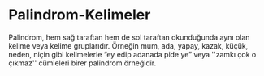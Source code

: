 # Palindrom-Kelimeler

Palindrom, hem sağ taraftan hem de sol taraftan okunduğunda aynı olan kelime veya kelime gruplarıdır. Örneğin mum, ada, yapay, kazak, küçük, neden, niçin gibi kelimelerle “ey edip adanada pide ye” veya ''zamkı çok o çıkmaz'' cümleleri birer palindrom örneğidir.
